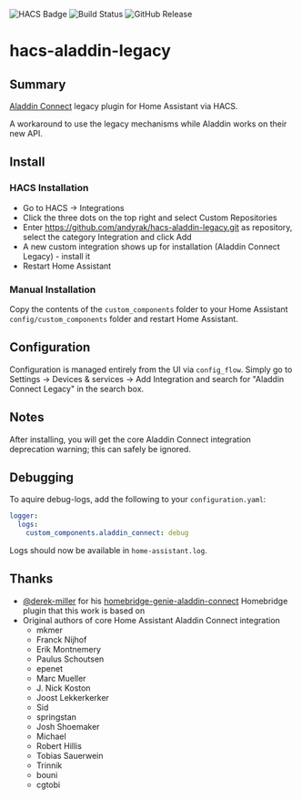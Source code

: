 ![HACS Badge](https://img.shields.io/badge/hacs-custom-orange?link=https%3A%2F%2Fgithub.com%2Fhacs%2Fintegration)
![Build Status](https://img.shields.io/github/actions/workflow/status/andyrak/hacs-aladdin-legacy/release.yml)
![GitHub Release](https://img.shields.io/github/v/release/andyrak/hacs-aladdin-legacy)

# hacs-aladdin-legacy

## Summary
[Aladdin Connect](https://www.geniecompany.com/aladdin-connect-by-genie) legacy plugin for Home Assistant via HACS.

A workaround to use the legacy mechanisms while Aladdin works on their new API.

## Install

### HACS Installation
- Go to HACS -> Integrations
- Click the three dots on the top right and select Custom Repositories
- Enter https://github.com/andyrak/hacs-aladdin-legacy.git as repository, select the category Integration and click Add
- A new custom integration shows up for installation (Aladdin Connect Legacy) - install it
- Restart Home Assistant

### Manual Installation
Copy the contents of the `custom_components` folder to your Home Assistant `config/custom_components`
folder and restart Home Assistant.

## Configuration
Configuration is managed entirely from the UI via `config_flow`.
Simply go to Settings -> Devices & services -> Add Integration and search for "Aladdin Connect Legacy"
in the search box.

## Notes
After installing, you will get the core Aladdin Connect integration deprecation warning; this can safely be ignored.

## Debugging
To aquire debug-logs, add the following to your `configuration.yaml`:

```yaml
logger:
  logs:
    custom_components.aladdin_connect: debug
```

Logs should now be available in `home-assistant.log`.

## Thanks
- [@derek-miller](https://github.com/derek-miller) for his [homebridge-genie-aladdin-connect](https://github.com/derek-miller/homebridge-genie-aladdin-connect) Homebridge plugin that this work is based on
- Original authors of core Home Assistant Aladdin Connect integration
    - mkmer
    - Franck Nijhof
    - Erik Montnemery
    - Paulus Schoutsen
    - epenet
    - Marc Mueller
    - J. Nick Koston
    - Joost Lekkerkerker
    - Sid
    - springstan
    - Josh Shoemaker
    - Michael
    - Robert Hillis
    - Tobias Sauerwein
    - Trinnik
    - bouni
    - cgtobi

